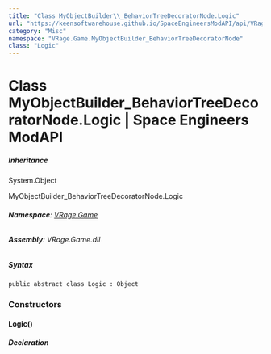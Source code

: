 ```yaml
---
title: "Class MyObjectBuilder\\_BehaviorTreeDecoratorNode.Logic"
url: "https://keensoftwarehouse.github.io/SpaceEngineersModAPI/api/VRage.Game.MyObjectBuilder_BehaviorTreeDecoratorNode.Logic.html"
category: "Misc"
namespace: "VRage.Game.MyObjectBuilder_BehaviorTreeDecoratorNode"
class: "Logic"
---
```


# Class MyObjectBuilder\_BehaviorTreeDecoratorNode.Logic | Space Engineers ModAPI

##### Inheritance

System.Object

MyObjectBuilder\_BehaviorTreeDecoratorNode.Logic

###### **Namespace**: [VRage.Game](https://keensoftwarehouse.github.io/SpaceEngineersModAPI/api/VRage.Game.html)

###### **Assembly**: VRage.Game.dll

##### Syntax

```
public abstract class Logic : Object
```

### [](#constructors)Constructors

#### [](#VRage_Game_MyObjectBuilder_BehaviorTreeDecoratorNode_Logic__ctor)Logic()

##### Declaration